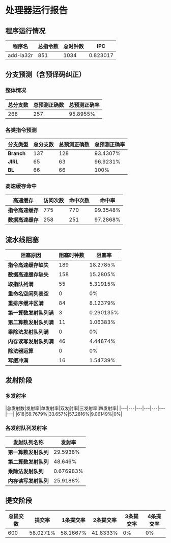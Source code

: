 # 处理器运行报告
## 程序运行情况
|程序名|总指令数|总时钟数|IPC|
|---|---|---|---|
|add-la32r|851|1034|0.823017|

## 分支预测（含预译码纠正）
### 整体情况
|总分支数|总预测正确数|总预测正确率|
|---|---|---|
|268|257|95.8955%|

### 各类指令预测
|分支类型|总分支数|总预测正确数|总预测正确率|
|---|---|---|---|
|**Branch**| 137 | 128 | 93.4307%|
|**JIRL**| 65 | 63 | 96.9231%|
|**BL**| 66 | 66 | 100%|

### 高速缓存命中
|高速缓存|访问次数|命中次数|命中率|
|---|---|---|---|
|**指令高速缓存**| 775 | 770 | 99.3548%|
|**数据高速缓存**| 258 | 251 | 97.2868%|
## 流水线阻塞
|阻塞原因|阻塞时钟数|阻塞率|
|---|---|---|
|**指令高速缓存缺失**| 189 | 18.2785%|
|**数据高速缓存缺失**| 158 | 15.2805%|
|**取指队列满**| 55 | 5.31915%|
|**重命名空闲列表空**|0 | 0%|
|**重排序缓冲区满**|84 | 8.12379%|
|**第一算数发射队列满**|3 | 0.290135%|
|**第二算数发射队列满**|11 | 1.06383%|
|**乘除法发射队列满**|0 | 0%|
|**内存读写发射队列满**|46 | 4.44874%|
|**除法器运算**|0 | 0%|
|**写缓冲满**|16 | 1.54739%|

## 发射阶段
### 多发射率
|总发射数|发射率|单发射率|双发射率|三发射率|四发射率|
|---|---|---|---|---|---|---|
|618|59.7679%|33.657%|57.2816%|9.06149%|0%|

### 各发射队列发射率
|发射队列名称|发射率|
|---|---|
|**第一算数发射队列**|29.5938%|
|**第二算数发射队列**|48.646%|
|**乘除法发射队列**|0.676983%|
|**内存读写发射队列**|25.9188%|

## 提交阶段
|总提交数|提交率|1条提交率|2条提交率|3条提交率|4条提交率|
|---|---|---|---|---|---|
|600|58.0271%|58.1667%|41.8333%|0%|0%|
